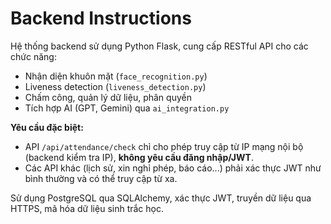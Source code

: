 # Backend Instructions

Hệ thống backend sử dụng Python Flask, cung cấp RESTful API cho các chức năng:

- Nhận diện khuôn mặt (`face_recognition.py`)
- Liveness detection (`liveness_detection.py`)
- Chấm công, quản lý dữ liệu, phân quyền
- Tích hợp AI (GPT, Gemini) qua `ai_integration.py`

**Yêu cầu đặc biệt:**
- API `/api/attendance/check` chỉ cho phép truy cập từ IP mạng nội bộ (backend kiểm tra IP), **không yêu cầu đăng nhập/JWT**.
- Các API khác (lịch sử, xin nghỉ phép, báo cáo...) phải xác thực JWT như bình thường và có thể truy cập từ xa.

Sử dụng PostgreSQL qua SQLAlchemy, xác thực JWT, truyền dữ liệu qua HTTPS, mã hóa dữ liệu sinh trắc học.
